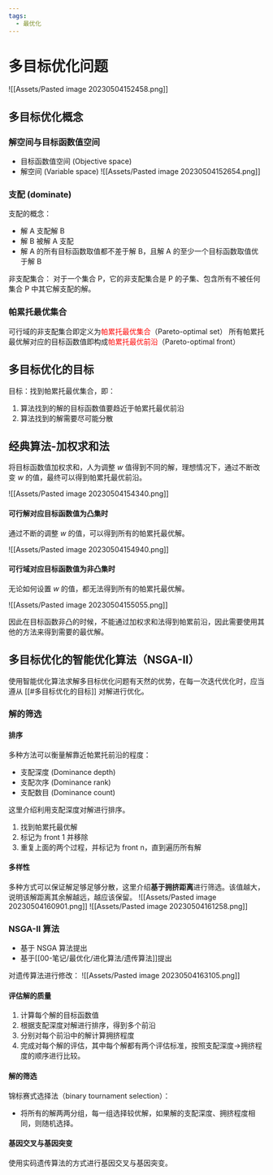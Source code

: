 ```yaml
---
tags:
  - 最优化
---
```


# 多目标优化问题

![[Assets/Pasted image 20230504152458.png]]

## 多目标优化概念

### 解空间与目标函数值空间

- 目标函数值空间 (Objective space)
- 解空间 (Variable space)
  ![[Assets/Pasted image 20230504152654.png]]
### 支配 (dominate)

支配的概念：
- 解 A 支配解 B
- 解 B 被解 A 支配
- 解 A 的所有目标函数取值都不差于解 B，且解 A 的至少一个目标函数取值优于解 B

非支配集合：
对于一个集合 P，它的非支配集合是 P 的子集、包含所有不被任何集合 P 中其它解支配的解。

### 帕累托最优集合

可行域的非支配集合即定义为<font color="#ff0000">帕累托最优集合</font>（Pareto-optimal set）
所有帕累托最优解对应的目标函数值即构成<font color="#ff0000">帕累托最优前沿</font>（Pareto-optimal front）

## 多目标优化的目标

目标：找到帕累托最优集合，即：
1. 算法找到的解的目标函数值要趋近于帕累托最优前沿
2. 算法找到的解需要尽可能分散

## 经典算法-加权求和法

将目标函数值加权求和，人为调整 $w$ 值得到不同的解，理想情况下，通过不断改变 $w$ 的值，最终可以得到帕累托最优前沿。

![[Assets/Pasted image 20230504154340.png]]

#### 可行解对应目标函数值为凸集时

通过不断的调整 $w$ 的值，可以得到所有的帕累托最优解。

![[Assets/Pasted image 20230504154940.png]]

#### 可行域对应目标函数值为非凸集时

无论如何设置 $w$ 的值，都无法得到所有的帕累托最优解。

![[Assets/Pasted image 20230504155055.png]]

因此在目标函数非凸的时候，不能通过加权求和法得到帕累前沿，因此需要使用其他的方法来得到需要的最优解。

## 多目标优化的智能优化算法（NSGA-II）

使用智能优化算法求解多目标优化问题有天然的优势，在每一次迭代优化时，应当遵从 [[#多目标优化的目标]] 对解进行优化。

### 解的筛选

#### 排序

多种方法可以衡量解靠近帕累托前沿的程度：
- 支配深度 (Dominance depth)
- 支配次序 (Dominance rank)
- 支配数目 (Dominance count)

这里介绍利用支配深度对解进行排序。
1. 找到帕累托最优解
2. 标记为 front 1 并移除
3. 重复上面的两个过程，并标记为 front n，直到遍历所有解

#### 多样性

多种方式可以保证解足够足够分散，这里介绍**基于拥挤距离**进行筛选。该值越大，说明该解距离其余解越远，越应该保留。
![[Assets/Pasted image 20230504160901.png]] ![[Assets/Pasted image 20230504161258.png]]
### NSGA-II 算法

- 基于 NSGA 算法提出
- 基于[[00-笔记/最优化/进化算法/遗传算法]]提出

对遗传算法进行修改：
![[Assets/Pasted image 20230504163105.png]]

#### 评估解的质量

1. 计算每个解的目标函数值
2. 根据支配深度对解进行排序，得到多个前沿
3. 分别对每个前沿中的解计算拥挤程度
4. 完成对每个解的评估，其中每个解都有两个评估标准，按照支配深度->拥挤程度的顺序进行比较。

#### 解的筛选

锦标赛式选择法（binary tournament selection）：
- 将所有的解两两分组，每一组选择较优解，如果解的支配深度、拥挤程度相同，则随机选择。

#### 基因交叉与基因突变

使用实码遗传算法的方式进行基因交叉与基因突变。
